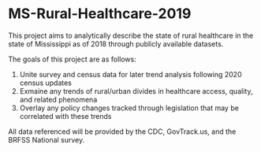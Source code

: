 # MS-Rural-Healthcare-2019
This project aims to analytically describe the state of rural healthcare in the state of Mississippi as of 2018 through publicly available datasets.

The goals of this project are as follows:
1) Unite survey and census data for later trend analysis following 2020 census updates
2) Exmaine any trends of rural/urban divides in healthcare access, quality, and related phenomena
3) Overlay any policy changes tracked through legislation that may be correlated with these trends


All data referenced will be provided by the CDC, GovTrack.us, and the BRFSS National survey. 
